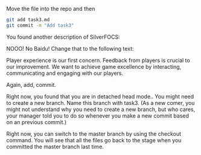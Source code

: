 Move the file into the repo and then 
```bash
git add task3.md
git commit -m "Add task3"
```

You found another description of SilverFOCS:

<!-- Player experience is our first concern. Feedback from players is crucial to our improvement. We want to achieve game excellence by asking our users to use BAIDU.  -->

NOOO! No Baidu!
Change that to the following text:

Player experience is our first concern. Feedback from players is crucial to our improvement. We want to achieve game excellence by interacting, communicating and engaging with our players. 

Again, add, commit.

Right now, you found that you are in detached head mode.. You might need to create a new branch. Name this branch with task3. (As a new comer, you might not understand why you need to create a new branch, but who cares, your manager told you to do so whenever you make a new commit based on an previous commit.)

Right now, you can switch to the master branch by using the checkout command. You will see that all the files go back to the stage when you committed the master branch last time.

